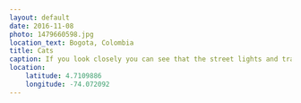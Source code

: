 ```yaml
---
layout: default
date: 2016-11-08
photo: 1479660598.jpg
location_text: Bogota, Colombia
title: Cats
caption: If you look closely you can see that the street lights and traffic signs are integrated into the grafiti.
location:
    latitude: 4.7109886
    longitude: -74.072092
---
```

